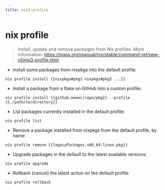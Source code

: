 ```yaml
---
title: nix3-profile
---
```

# nix profile

> Install, update and remove packages from Nix profiles.
> More information: <https://nixos.org/manual/nix/stable/command-ref/new-cli/nix3-profile.html>.

- Install some packages from nixpkgs into the default profile:

`nix profile install {{nixpkgs#pkg1 nixpkgs#pkg2 ...}}`

- Install a package from a flake on GitHub into a custom profile:

`nix profile install {{github:owner/repo/pkg}} --profile {{./path/to/directory}}`

- List packages currently installed in the default profile:

`nix profile list`

- Remove a package installed from nixpkgs from the default profile, by name:

`nix profile remove {{legacyPackages.x86_64-linux.pkg}}`

- Upgrade packages in the default to the latest available versions:

`nix profile upgrade`

- Rollback (cancel) the latest action on the default profile:

`nix profile rollback`
